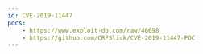 ```yaml
---
id: CVE-2019-11447
pocs:
    - https://www.exploit-db.com/raw/46698
    - https://github.com/CRFSlick/CVE-2019-11447-POC
---
```

